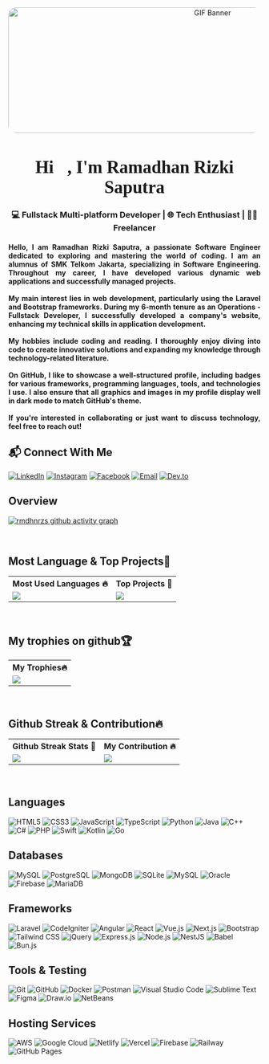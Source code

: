 <div align="center">
    <img src="https://i.pinimg.com/originals/a9/e7/c2/a9e7c204d9057659a1b7696a183101d7.gif" alt="GIF Banner" style="border-radius: 15px; width: 800px; height: 250px;">
</div>


<h1 align="center" style="font-size: 35px; font-weight: 700; text-align: center; font-family: Cambria, Cochin, Georgia, Times, 'Times New Roman', serif;">
    Hi👋, I'm Ramadhan Rizki Saputra
</h1>

<h3 align="center">💻 Fullstack Multi-platform Developer | 🌐 Tech Enthusiast | 👨‍💻 Freelancer</h3>

<h4 align="justify">
    Hello, I am Ramadhan Rizki Saputra, a passionate Software Engineer dedicated to exploring and mastering the world of coding. I am an alumnus of SMK Telkom Jakarta, specializing in Software Engineering. Throughout my career, I have developed various dynamic web applications and successfully managed projects.
    <br><br>
    My main interest lies in web development, particularly using the Laravel and Bootstrap frameworks. During my 6-month tenure as an Operations - Fullstack Developer, I successfully developed a company's website, enhancing my technical skills in application development.
    <br><br>
    My hobbies include coding and reading. I thoroughly enjoy diving into code to create innovative solutions and expanding my knowledge through technology-related literature.
    <br><br>
    On GitHub, I like to showcase a well-structured profile, including badges for various frameworks, programming languages, tools, and technologies I use. I also ensure that all graphics and images in my profile display well in dark mode to match GitHub's theme.
    <br><br>
    If you're interested in collaborating or just want to discuss technology, feel free to reach out!
</h4>

## 📬 Connect With Me
[![LinkedIn](https://img.shields.io/badge/LinkedIn-%230077B5.svg?style=for-the-badge&logo=linkedin&logoColor=white)](https://www.linkedin.com/in/ramadhan-rizki-saputra/)
[![Instagram](https://img.shields.io/badge/Instagram-%23E4405F.svg?style=for-the-badge&logo=instagram&logoColor=white)](https://www.instagram.com/rmdhnrzs/)
[![Facebook](https://img.shields.io/badge/Facebook-%231877F2.svg?style=for-the-badge&logo=facebook&logoColor=white)](https://www.facebook.com/rmdhnrzs)
[![Email](https://img.shields.io/badge/Email-D14836?style=for-the-badge&logo=gmail&logoColor=white)](mailto:ramadhan.rizki@example.com)
[![Dev.to](https://img.shields.io/badge/Dev.to-%23000000.svg?style=for-the-badge&logo=devdotto&logoColor=white)](https://dev.to/yourusername)

## Overview 

[![rmdhnrzs github activity graph](https://github-readme-activity-graph.vercel.app/graph?username=rmdhnrzs&theme=github-compact)](https://github.com/rmdhnrzs/github-readme-activity-graph)

<br>

## Most Language & Top Projects💯

<table align="center">
    <tr>
        <th>Most Used Languages 🔥</th>
        <th>Top Projects 💯</th>
    </tr>
    <tr>
        <td>
            <img src="https://github-readme-stats.vercel.app/api/top-langs/?username=rmdhnrzs&layout=compact&theme=vue-dark&hide_border=true" />
        </td>
        <td>
            <img src="https://github-readme-stats.vercel.app/api/pin/?username=rmdhnrzs&repo=cek_khodam&theme=vue-dark&show_owner=true&hide_border=true&show_icons=true&include_all_commits=true&count_private=true" />
        </td>
    </tr>
</table>

<br>

## My trophies on github🏆

 <table align="center">
    <tr>
        <th>My Trophies🔥</th>
    </tr>
    <tr>
        <td>
            <img src="https://github-profile-trophy.vercel.app/?username=rmdhnrzs&theme=radical" />
        </td>
    </tr>
</table>

<br>

## Github Streak & Contribution🔥

<table align="center">
    <tr>
        <th>Github Streak Stats 💯</th>
        <th>My Contribution 🔥</th>
    </tr>
    <tr>
        <td>
            <img src="https://github-readme-streak-stats.herokuapp.com?user=rmdhnrzs&theme=vue-dark&hide_border=true" />
        </td>
        <td>
            <img src="https://github-readme-stats.vercel.app/api?username=rmdhnrzs&show_icons=true&hide_title=true&hide=prs&count_private=true&theme=vue-dark&hide_border=true" />
        </td>
    </tr>
</table>

<br>

## Languages
![HTML5](https://img.shields.io/badge/HTML5-%23E34F26.svg?style=for-the-badge&logo=html5&logoColor=white)
![CSS3](https://img.shields.io/badge/CSS3-%231572B6.svg?style=for-the-badge&logo=css3&logoColor=white)
![JavaScript](https://img.shields.io/badge/JavaScript-F7DF1E?style=for-the-badge&logo=javascript&logoColor=black)
![TypeScript](https://img.shields.io/badge/TypeScript-007ACC?style=for-the-badge&logo=typescript&logoColor=white)
![Python](https://img.shields.io/badge/Python-3776AB?style=for-the-badge&logo=python&logoColor=white)
![Java](https://img.shields.io/badge/Java-007396?style=for-the-badge&logo=java&logoColor=white)
![C++](https://img.shields.io/badge/C++-00599C?style=for-the-badge&logo=c%2b%2b&logoColor=white)
![C#](https://img.shields.io/badge/C%23-239120?style=for-the-badge&logo=c-sharp&logoColor=white)
![PHP](https://img.shields.io/badge/PHP-777BB4?style=for-the-badge&logo=php&logoColor=white)
![Swift](https://img.shields.io/badge/Swift-FA7343?style=for-the-badge&logo=swift&logoColor=white)
![Kotlin](https://img.shields.io/badge/Kotlin-0095D5?style=for-the-badge&logo=kotlin&logoColor=white)
![Go](https://img.shields.io/badge/Go-00ADD8?style=for-the-badge&logo=go&logoColor=white)



## Databases
![MySQL](https://img.shields.io/badge/MySQL-4479A1?style=for-the-badge&logo=mysql&logoColor=white)
![PostgreSQL](https://img.shields.io/badge/PostgreSQL-4169E1?style=for-the-badge&logo=postgresql&logoColor=white)
![MongoDB](https://img.shields.io/badge/MongoDB-47A248?style=for-the-badge&logo=mongodb&logoColor=white)
![SQLite](https://img.shields.io/badge/SQLite-003B57?style=for-the-badge&logo=sqlite&logoColor=white)
![MySQL](https://img.shields.io/badge/MySQL-4479A1?style=for-the-badge&logo=mysql&logoColor=white)
![Oracle](https://img.shields.io/badge/Oracle-F80000?style=for-the-badge&logo=oracle&logoColor=white)
![Firebase](https://img.shields.io/badge/Firebase-FFCA28?style=for-the-badge&logo=firebase&logoColor=black)
![MariaDB](https://img.shields.io/badge/MariaDB-003545?style=for-the-badge&logo=mariadb&logoColor=white)


## Frameworks
![Laravel](https://img.shields.io/badge/Laravel-FF2D20?style=for-the-badge&logo=laravel&logoColor=white)
![CodeIgniter](https://img.shields.io/badge/CodeIgniter-EF4223?style=for-the-badge&logo=codeigniter&logoColor=white)
![Angular](https://img.shields.io/badge/Angular-E23237?style=for-the-badge&logo=angular&logoColor=white)
![React](https://img.shields.io/badge/React-61DAFB?style=for-the-badge&logo=react&logoColor=black)
![Vue.js](https://img.shields.io/badge/Vue.js-4FC08D?style=for-the-badge&logo=vue.js&logoColor=white)
![Next.js](https://img.shields.io/badge/Next.js-000000?style=for-the-badge&logo=next.js&logoColor=white)
![Bootstrap](https://img.shields.io/badge/Bootstrap-7952B3?style=for-the-badge&logo=bootstrap&logoColor=white)
![Tailwind CSS](https://img.shields.io/badge/Tailwind_CSS-38B2AC?style=for-the-badge&logo=tailwind-css&logoColor=white)
![jQuery](https://img.shields.io/badge/jQuery-0769AD?style=for-the-badge&logo=jquery&logoColor=white)
![Express.js](https://img.shields.io/badge/Express.js-000000?style=for-the-badge&logo=express&logoColor=white)
![Node.js](https://img.shields.io/badge/Node.js-339933?style=for-the-badge&logo=node.js&logoColor=white)
![NestJS](https://img.shields.io/badge/NestJS-E0234E?style=for-the-badge&logo=nestjs&logoColor=white)
![Babel](https://img.shields.io/badge/Babel-F9DC3E?style=for-the-badge&logo=babel&logoColor=black)
![Bun.js](https://img.shields.io/badge/Bun.js-%23000000.svg?style=for-the-badge&logo=bun&logoColor=white)


## Tools & Testing
![Git](https://img.shields.io/badge/Git-%23F05033.svg?style=for-the-badge&logo=git&logoColor=white)
![GitHub](https://img.shields.io/badge/GitHub-%23181717.svg?style=for-the-badge&logo=github&logoColor=white)
![Docker](https://img.shields.io/badge/Docker-%232496ED.svg?style=for-the-badge&logo=docker&logoColor=white)
![Postman](https://img.shields.io/badge/Postman-FF6C37?style=for-the-badge&logo=postman&logoColor=white)
![Visual Studio Code](https://img.shields.io/badge/VS%20Code-007ACC?style=for-the-badge&logo=visual-studio-code&logoColor=white)
![Sublime Text](https://img.shields.io/badge/Sublime%20Text-FF9800?style=for-the-badge&logo=sublime-text&logoColor=white)
![Figma](https://img.shields.io/badge/Figma-F24E1E?style=for-the-badge&logo=figma&logoColor=white)
![Draw.io](https://img.shields.io/badge/Draw.io-FCA121?style=for-the-badge&logo=draw.io&logoColor=white)
![NetBeans](https://img.shields.io/badge/NetBeans-003d56?style=for-the-badge&logo=apache-netbeans&logoColor=white)

## Hosting Services

![AWS](https://img.shields.io/badge/Amazon%20AWS-%23232F3E.svg?style=for-the-badge&logo=amazon-aws&logoColor=white)
![Google Cloud](https://img.shields.io/badge/Google%20Cloud-%234285F4.svg?style=for-the-badge&logo=google-cloud&logoColor=white)
![Netlify](https://img.shields.io/badge/Netlify-%23000000.svg?style=for-the-badge&logo=netlify&logoColor=#00C7B7)
![Vercel](https://img.shields.io/badge/Vercel-%23000000.svg?style=for-the-badge&logo=vercel&logoColor=white)
![Firebase](https://img.shields.io/badge/Firebase-%23039BE5.svg?style=for-the-badge&logo=firebase&logoColor=white)
![Railway](https://img.shields.io/badge/Railway-%230B0D0E.svg?style=for-the-badge&logo=railway&logoColor=white)
![GitHub Pages](https://img.shields.io/badge/GitHub%20Pages-%23181717.svg?style=for-the-badge&logo=github&logoColor=white)
